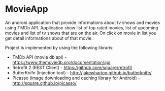 # MovieApp

An android application that provide informations about tv shows and movies using TMDb API. Application show list of top rated movies, list of upcoming movies and list of tv shows that are on the air. On click on movie in list you get detail informations about of that movie.

Project is implemented by using the following libraris:
- TMDb API (movie db api) - https://www.themoviedb.org/documentation/api
- Retrofit 2  (REST Client) - https://github.com/square/retrofit
- ButterKnife (Injection tool) - http://jakewharton.github.io/butterknife/
- Picasso (image downloading and caching library for Android) - http://square.github.io/picasso/

